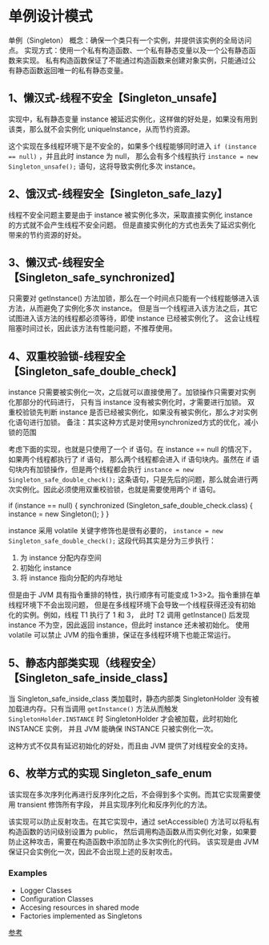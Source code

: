 # 单例设计模式

单例（Singleton）
概念：确保一个类只有一个实例，并提供该实例的全局访问点。
实现方式：使用一个私有构造函数、一个私有静态变量以及一个公有静态函数来实现。
私有构造函数保证了不能通过构造函数来创建对象实例，只能通过公有静态函数返回唯一的私有静态变量。

## 1、懒汉式-线程不安全【Singleton_unsafe】
实现中，私有静态变量 instance 被延迟实例化，这样做的好处是，如果没有用到该类，那么就不会实例化 uniqueInstance，从而节约资源。

这个实现在多线程环境下是不安全的，如果多个线程能够同时进入 `if (instance == null)` ，并且此时 instance 为 null，
那么会有多个线程执行 `instance = new Singleton_unsafe();` 语句，这将导致实例化多次 instance。

## 2、饿汉式-线程安全【Singleton_safe_lazy】
线程不安全问题主要是由于 instance 被实例化多次，采取直接实例化 instance 的方式就不会产生线程不安全问题。
但是直接实例化的方式也丢失了延迟实例化带来的节约资源的好处。

## 3、懒汉式-线程安全【Singleton_safe_synchronized】
只需要对 getInstance() 方法加锁，那么在一个时间点只能有一个线程能够进入该方法，从而避免了实例化多次 instance。
但是当一个线程进入该方法之后，其它试图进入该方法的线程都必须等待，即使 instance 已经被实例化了。
这会让线程阻塞时间过长，因此该方法有性能问题，不推荐使用。

## 4、双重校验锁-线程安全【Singleton_safe_double_check】
instance 只需要被实例化一次，之后就可以直接使用了。加锁操作只需要对实例化那部分的代码进行，
只有当 instance 没有被实例化时，才需要进行加锁。
双重校验锁先判断 instance 是否已经被实例化，如果没有被实例化，那么才对实例化语句进行加锁。
备注：其实这种方式是对使用synchronized方式的优化，减小锁的范围

考虑下面的实现，也就是只使用了一个 if 语句。在 instance == null 的情况下，如果两个线程都执行了 if 语句，
那么两个线程都会进入 if 语句块内。虽然在 if 语句块内有加锁操作，但是两个线程都会执行 `instance = new Singleton_safe_double_check();` 
这条语句，只是先后的问题，那么就会进行两次实例化。因此必须使用双重校验锁，也就是需要使用两个 if 语句。

if (instance == null) {
    synchronized (Singleton_safe_double_check.class) {
        instance = new Singleton();
    }
}

instance 采用 volatile 关键字修饰也是很有必要的， `instance = new Singleton_safe_double_check();` 这段代码其实是分为三步执行：

1. 为 instance 分配内存空间
2. 初始化 instance
3. 将 instance 指向分配的内存地址

但是由于 JVM 具有指令重排的特性，执行顺序有可能变成 1>3>2。指令重排在单线程环境下不会出现问题，
但是在多线程环境下会导致一个线程获得还没有初始化的实例。例如，线程 T1 执行了 1 和 3，
此时 T2 调用 getInstance() 后发现 instance 不为空，因此返回 instance，但此时 instance 还未被初始化。
使用 volatile 可以禁止 JVM 的指令重排，保证在多线程环境下也能正常运行。

## 5、静态内部类实现（线程安全）【Singleton_safe_inside_class】
当 Singleton_safe_inside_class 类加载时，静态内部类 SingletonHolder 没有被加载进内存。只有当调用 `getInstance()` 
方法从而触发 `SingletonHolder.INSTANCE` 时 SingletonHolder 才会被加载，此时初始化 INSTANCE 实例，
并且 JVM 能确保 INSTANCE 只被实例化一次。

这种方式不仅具有延迟初始化的好处，而且由 JVM 提供了对线程安全的支持。


## 6、枚举方式的实现 Singleton_safe_enum
该实现在多次序列化再进行反序列化之后，不会得到多个实例。而其它实现需要使用 transient 修饰所有字段，
并且实现序列化和反序列化的方法。

该实现可以防止反射攻击。在其它实现中，通过 setAccessible() 方法可以将私有构造函数的访问级别设置为 public，
然后调用构造函数从而实例化对象，如果要防止这种攻击，需要在构造函数中添加防止多次实例化的代码。
该实现是由 JVM 保证只会实例化一次，因此不会出现上述的反射攻击。

### Examples

- Logger Classes
- Configuration Classes
- Accesing resources in shared mode
- Factories implemented as Singletons

[参考](https://blog.csdn.net/l1394049664/article/details/81266879)